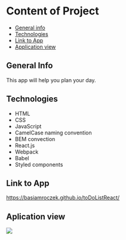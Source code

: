 # Content of Project
* [General info](#general-info)
* [Technologies](#technologies)
* [Link to App](#link)
* [Application view](#application-view)

## General Info
This app will help you plan your day.

## Technologies
<ul>
<li>HTML</li>
<li>CSS</li>
<li>JavaScript</li>
<li>CamelCase naming convention</li>
<li>BEM convection</li>
<li>React.js</li>
<li>Webpack</li>
<li>Babel</li>
<li>Styled components</li>
</ul>

## Link to App
https://basiamroczek.github.io/toDoListReact/

## Aplication view
<img src="https://i.postimg.cc/WbJsgcvW/Todo-List-View.jpg"></img>
